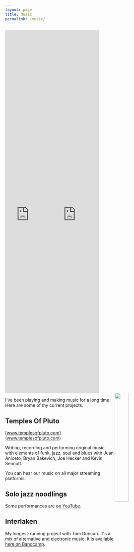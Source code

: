 ```yaml
---
layout: page
title: Music
permalink: /music/
---
```


<div class="box">
  <iframe src="https://www.youtube.com/embed/tXqyDNS22SM" allow="accelerometer; autoplay; clipboard-write; encrypted-media; gyroscope; picture-in-picture" allowfullscreen frameborder="0" width="30%" height="30%" align="left"></iframe>
</div>

<div class="box">
  <iframe src="https://open.spotify.com/embed/album/0AoOgrH4Gsdl45BjwQeOGu" frameborder="0" scrolling="no" width="30%" height="30%" align="center" allowtransparency="true" allow="encrypted-media"></iframe>
</div>

<div class="box">
  <img src="../content/sam_gtr_small.jpeg" frameborder="0" width="30%" height="30%" align="right">
</div>

I've been playing and making music for a long time. Here are some of my current
projects.

Temples Of Pluto
---
[www.templesofpluto.com](www.templesofpluto.com)

Writing, recording and performing original music with elements of funk, jazz,
soul and blues with Juan Aniceto, Bryan Bakevich, Joe Hecker and Kevin Sennott.

You can hear our music on all major streaming platforms.

Solo jazz noodlings
---
Some performances are [on YouTube](https://www.youtube.com/channel/UC3ZWIGMG6HZFz-5yePfdZ2A).


Interlaken
---
My longest-running project with Tom Duncan. It's a mix of alternative and
electronic music. It is available [here on Bandcamp](https://interlakenmusic.bandcamp.com/).
